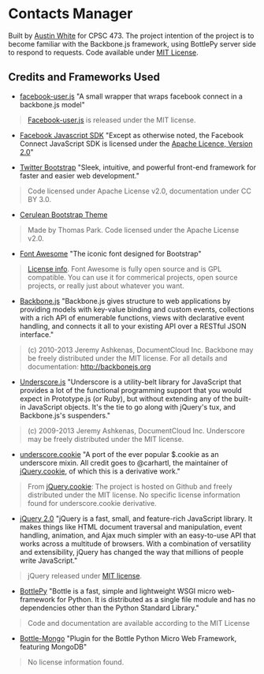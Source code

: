 # Contacts Manager

Built by [Austin White](http://www.github.com/AustinW) for CPSC 473. The project intention of the project is to become familiar with the Backbone.js framework, using BottlePy server side to respond to requests. Code available under [MIT License](https://github.com/AustinW/contact-manager/blob/master/license.md).

## Credits and Frameworks Used

* [facebook-user.js](https://github.com/fabrik42/facebook-user.js) "A small wrapper that wraps facebook connect in a backbone.js model"
> [Facebook-user.js](https://github.com/fabrik42/facebook-user.js#license) is released under the MIT license.

* [Facebook Javascript SDK](https://github.com/facebook/connect-js) "Except as otherwise noted, the Facebook Connect JavaScript SDK is licensed under the [Apache Licence, Version 2.0](http://www.apache.org/licenses/LICENSE-2.0.html)"

* [Twitter Bootstrap](http://twitter.github.io/bootstrap/) "Sleek, intuitive, and powerful front-end framework for faster and easier web development."
> Code licensed under Apache License v2.0, documentation under CC BY 3.0.

* [Cerulean Bootstrap Theme](http://bootswatch.com/cerulean/)
> Made by Thomas Park. Code licensed under the Apache License v2.0.

* [Font Awesome](http://fortawesome.github.io/Font-Awesome/) "The iconic font designed for Bootstrap"
> [License info](http://fortawesome.github.io/Font-Awesome/license/). Font Awesome is fully open source and is GPL compatible. You can use it for commerical projects, open source projects, or really just about whatever you want.

* [Backbone.js](http://backbonejs.org/) "Backbone.js gives structure to web applications by providing models with key-value binding and custom events, collections with a rich API of enumerable functions, views with declarative event handling, and connects it all to your existing API over a RESTful JSON interface."
> (c) 2010-2013 Jeremy Ashkenas, DocumentCloud Inc.
Backbone may be freely distributed under the MIT license.
For all details and documentation:
http://backbonejs.org

* [Underscore.js](http://underscorejs.org/) "Underscore is a utility-belt library for JavaScript that provides a lot of the functional programming support that you would expect in Prototype.js (or Ruby), but without extending any of the built-in JavaScript objects. It's the tie to go along with jQuery's tux, and Backbone.js's suspenders."
> (c) 2009-2013 Jeremy Ashkenas, DocumentCloud Inc.
Underscore may be freely distributed under the MIT license.

* [underscore.cookie](https://github.com/wookiehangover/underscore.cookie) "A port of the ever popular $.cookie as an underscore mixin. All credit goes to @carhartl, the maintainer of [jQuery.cookie](https://github.com/carhartl/jquery-cookie), of which this is a derivative work."
> From [jQuery.cookie](https://github.com/carhartl/jquery-cookie): The project is hosted on Github and freely distributed under the MIT license. No specific license information found for underscore.cookie derivative.

* [jQuery 2.0](http://jquery.com/) "jQuery is a fast, small, and feature-rich JavaScript library. It makes things like HTML document traversal and manipulation, event handling, animation, and Ajax much simpler with an easy-to-use API that works across a multitude of browsers. With a combination of versatility and extensibility, jQuery has changed the way that millions of people write JavaScript."
> jQuery released under [MIT license](https://jquery.org/license/).

* [BottlePy](http://bottlepy.org/docs/dev/) "Bottle is a fast, simple and lightweight WSGI micro web-framework for Python. It is distributed as a single file module and has no dependencies other than the Python Standard Library."
> Code and documentation are available according to the MIT License

* [Bottle-Mongo](https://github.com/fdouetteau/bottle-mongodb-plugin) "Plugin for the Bottle Python Micro Web Framework, featuring MongoDB"
> No license information found.